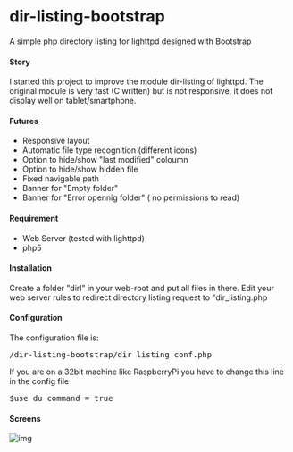 dir-listing-bootstrap
=====================

A simple php directory listing for lighttpd designed with Bootstrap


#### Story

I started this project to improve the module dir-listing of lighttpd. The original module is very fast (C written) but is not responsive, it does not display well on tablet/smartphone.

#### Futures

- Responsive layout
- Automatic file type recognition (different icons)
- Option to hide/show "last modified" coloumn
- Option to hide/show hidden file
- Fixed navigable path
- Banner for "Empty folder"
- Banner for "Error opennig folder" ( no permissions to read)


#### Requirement

- Web Server (tested with lighttpd)
- php5

#### Installation

Create a folder "dirl" in your web-root and put all files in there.
Edit your web server rules to redirect directory listing request to "dir_listing.php

#### Configuration

The configuration file is:
<pre>/dir-listing-bootstrap/dir_listing_conf.php</pre>

If you are on a 32bit machine like RaspberryPi you have to change this line in the config file
<pre>$use_du_command = true</pre>

#### Screens

![img](http://img834.imageshack.us/img834/6636/gcyx.png)
